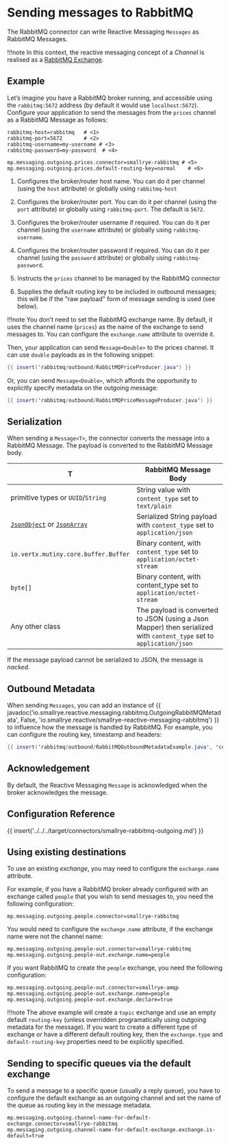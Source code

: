 # Sending messages to RabbitMQ

The RabbitMQ connector can write Reactive Messaging `Messages` as
RabbitMQ Messages.

!!!note
    In this context, the reactive messaging concept of a *Channel* is
    realised as a [RabbitMQ
    Exchange](https://www.rabbitmq.com/tutorials/amqp-concepts.html#exchanges).

## Example

Let’s imagine you have a RabbitMQ broker running, and accessible using
the `rabbitmq:5672` address (by default it would use `localhost:5672`).
Configure your application to send the messages from the `prices`
channel as a RabbitMQ Message as follows:

```
rabbitmq-host=rabbitmq   # <1>
rabbitmq-port=5672       # <2>
rabbitmq-username=my-username # <3>
rabbitmq-password=my-password  # <4>

mp.messaging.outgoing.prices.connector=smallrye-rabbitmq # <5>
mp.messaging.outgoing.prices.default-routing-key=normal    # <6>
```

1.  Configures the broker/router host name. You can do it per channel
    (using the `host` attribute) or globally using `rabbitmq-host`

2.  Configures the broker/router port. You can do it per channel (using
    the `port` attribute) or globally using `rabbitmq-port`. The default
    is `5672`.

3.  Configures the broker/router username if required. You can do it per
    channel (using the `username` attribute) or globally using
    `rabbitmq-username`.

4.  Configures the broker/router password if required. You can do it per
    channel (using the `password` attribute) or globally using
    `rabbitmq-password`.

5.  Instructs the `prices` channel to be managed by the RabbitMQ
    connector

6.  Supplies the default routing key to be included in outbound
    messages; this will be if the "raw payload" form of message sending
    is used (see below).

!!!note
    You don’t need to set the RabbitMQ exchange name. By default, it uses
    the channel name (`prices`) as the name of the exchange to send messages
    to. You can configure the `exchange.name` attribute to override it.

Then, your application can send `Message<Double>` to the prices channel.
It can use `double` payloads as in the following snippet:

``` java
{{ insert('rabbitmq/outbound/RabbitMQPriceProducer.java') }}
```

Or, you can send `Message<Double>`, which affords the opportunity to
explicitly specify metadata on the outgoing message:

``` java
{{ insert('rabbitmq/outbound/RabbitMQPriceMessageProducer.java') }}
```

## Serialization

When sending a `Message<T>`, the connector converts the message into a
RabbitMQ Message. The payload is converted to the RabbitMQ Message body.

| T                                                                                                                                                                  | RabbitMQ Message Body                                                                                                |
|--------------------------------------------------------------------------------------------------------------------------------------------------------------------|----------------------------------------------------------------------------------------------------------------------|
| primitive types or `UUID`/`String`                                                                                                                                 | String value with `content_type` set to `text/plain`                                                                 |
| [`JsonObject`](https://vertx.io/docs/apidocs/io/vertx/core/json/JsonObject.html) or [`JsonArray`](https://vertx.io/docs/apidocs/io/vertx/core/json/JsonArray.html) | Serialized String payload with `content_type` set to `application/json`                                              |
| `io.vertx.mutiny.core.buffer.Buffer`                                                                                                                               | Binary content, with `content_type` set to `application/octet-stream`                                                |
| `byte[]`                                                                                                                                                           | Binary content, with content_type set to `application/octet-stream`                                                  |
| Any other class                                                                                                                                                    | The payload is converted to JSON (using a Json Mapper) then serialized with `content_type` set to `application/json` |

If the message payload cannot be serialized to JSON, the message is
*nacked*.

## Outbound Metadata

When sending `Messages`, you can add an instance of {{ javadoc('io.smallrye.reactive.messaging.rabbitmq.OutgoingRabbitMQMetadata', False, 'io.smallrye.reactive/smallrye-reactive-messaging-rabbitmq') }}
to influence how the message is handled by RabbitMQ. For example, you
can configure the routing key, timestamp and headers:

``` java
{{ insert('rabbitmq/outbound/RabbitMQOutboundMetadataExample.java', 'code') }}
```

## Acknowledgement

By default, the Reactive Messaging `Message` is acknowledged when the
broker acknowledges the message.

## Configuration Reference

{{ insert('../../../target/connectors/smallrye-rabbitmq-outgoing.md') }}

## Using existing destinations

To use an existing *exchange*, you may need to configure the
`exchange.name` attribute.

For example, if you have a RabbitMQ broker already configured with an
exchange called `people` that you wish to send messages to, you need the
following configuration:

``` properties
mp.messaging.outgoing.people.connector=smallrye-rabbitmq
```

You would need to configure the `exchange.name` attribute, if the
exchange name were not the channel name:

``` properties
mp.messaging.outgoing.people-out.connector=smallrye-rabbitmq
mp.messaging.outgoing.people-out.exchange.name=people
```

If you want RabbitMQ to create the `people` exchange, you need the
following configuration:

``` properties
mp.messaging.outgoing.people-out.connector=smallrye-amqp
mp.messaging.outgoing.people-out.exchange.name=people
mp.messaging.outgoing.people-out.exchange.declare=true
```

!!!note
    The above example will create a `topic` exchange and use an empty
    default `routing-key` (unless overridden programatically using outgoing
    metadata for the message). If you want to create a different type of
    exchange or have a different default routing key, then the
    `exchange.type` and `default-routing-key` properties need to be
    explicitly specified.

## Sending to specific queues via the default exchange

To send a message to a specific queue (usually a reply queue), you have to configure the default exchange as an outgoing channel and set the name of the queue as routing key in the message metadata.

```properties
mp.messaging.outgoing.channel-name-for-default-exchange.connector=smallrye-rabbitmq
mp.messaging.outgoing.channel-name-for-default-exchange.exchange.is-default=true
```